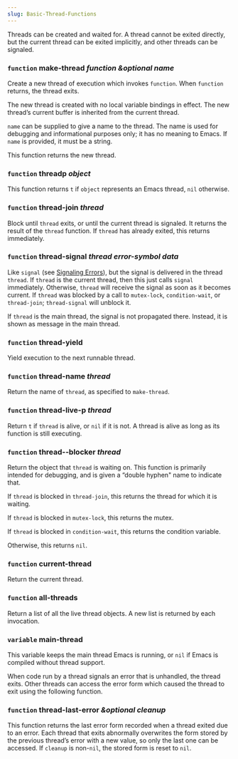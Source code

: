 ```yaml
---
slug: Basic-Thread-Functions
---
```


Threads can be created and waited for. A thread cannot be exited directly, but the current thread can be exited implicitly, and other threads can be signaled.

### <span className="tag function">`function`</span> **make-thread** *function \&optional name*

Create a new thread of execution which invokes `function`. When `function` returns, the thread exits.

The new thread is created with no local variable bindings in effect. The new thread’s current buffer is inherited from the current thread.

`name` can be supplied to give a name to the thread. The name is used for debugging and informational purposes only; it has no meaning to Emacs. If `name` is provided, it must be a string.

This function returns the new thread.

### <span className="tag function">`function`</span> **threadp** *object*

This function returns `t` if `object` represents an Emacs thread, `nil` otherwise.

### <span className="tag function">`function`</span> **thread-join** *thread*

Block until `thread` exits, or until the current thread is signaled. It returns the result of the `thread` function. If `thread` has already exited, this returns immediately.

### <span className="tag function">`function`</span> **thread-signal** *thread error-symbol data*

Like `signal` (see [Signaling Errors](/docs/elisp/Signaling-Errors)), but the signal is delivered in the thread `thread`. If `thread` is the current thread, then this just calls `signal` immediately. Otherwise, `thread` will receive the signal as soon as it becomes current. If `thread` was blocked by a call to `mutex-lock`, `condition-wait`, or `thread-join`; `thread-signal` will unblock it.

If `thread` is the main thread, the signal is not propagated there. Instead, it is shown as message in the main thread.

### <span className="tag function">`function`</span> **thread-yield**

Yield execution to the next runnable thread.

### <span className="tag function">`function`</span> **thread-name** *thread*

Return the name of `thread`, as specified to `make-thread`.

### <span className="tag function">`function`</span> **thread-live-p** *thread*

Return `t` if `thread` is alive, or `nil` if it is not. A thread is alive as long as its function is still executing.

### <span className="tag function">`function`</span> **thread--blocker** *thread*

Return the object that `thread` is waiting on. This function is primarily intended for debugging, and is given a “double hyphen" name to indicate that.

If `thread` is blocked in `thread-join`, this returns the thread for which it is waiting.

If `thread` is blocked in `mutex-lock`, this returns the mutex.

If `thread` is blocked in `condition-wait`, this returns the condition variable.

Otherwise, this returns `nil`.

### <span className="tag function">`function`</span> **current-thread**

Return the current thread.

### <span className="tag function">`function`</span> **all-threads**

Return a list of all the live thread objects. A new list is returned by each invocation.

### <span className="tag variable">`variable`</span> **main-thread**

This variable keeps the main thread Emacs is running, or `nil` if Emacs is compiled without thread support.

When code run by a thread signals an error that is unhandled, the thread exits. Other threads can access the error form which caused the thread to exit using the following function.

### <span className="tag function">`function`</span> **thread-last-error** *\&optional cleanup*

This function returns the last error form recorded when a thread exited due to an error. Each thread that exits abnormally overwrites the form stored by the previous thread’s error with a new value, so only the last one can be accessed. If `cleanup` is non-`nil`, the stored form is reset to `nil`.

